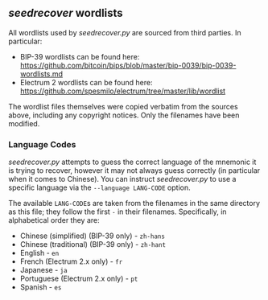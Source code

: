 ## *seedrecover* wordlists ##

All wordlists used by *seedrecover.py* are sourced from third parties. In particular:

 * BIP-39 wordlists can be found here: <https://github.com/bitcoin/bips/blob/master/bip-0039/bip-0039-wordlists.md>
 * Electrum 2 wordlists can be found here: <https://github.com/spesmilo/electrum/tree/master/lib/wordlist>

The wordlist files themselves were copied verbatim from the sources above, including any copyright notices. 
Only the filenames have been modified.


### Language Codes ###

*seedrecover.py* attempts to guess the correct language of the mnemonic it is trying to recover, 
however it may not always guess correctly (in particular when it comes to Chinese). 
You can instruct *seedrecover.py* to use a specific language via the `--language LANG-CODE` option.

The available `LANG-CODE`s are taken from the filenames in the same directory as this file; 
they follow the first `-` in their filenames. Specifically, in alphabetical order they are:

 * Chinese (simplified) (BIP-39 only) - `zh-hans`
 * Chinese (traditional) (BIP-39 only) - `zh-hant`
 * English - `en`
 * French (Electrum 2.x only) - `fr`
 * Japanese - `ja`
 * Portuguese (Electrum 2.x only) - `pt` 
 * Spanish - `es`
